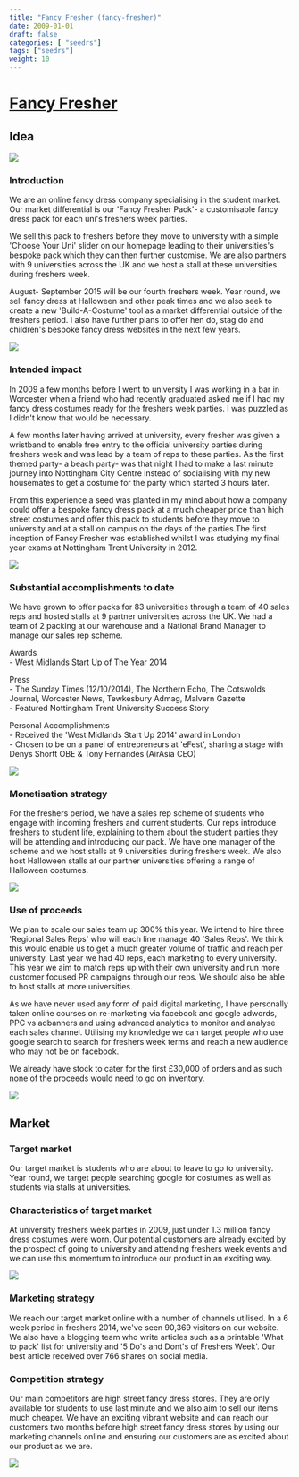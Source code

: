 ```yaml
---
title: "Fancy Fresher (fancy-fresher)"
date: 2009-01-01
draft: false
categories: [ "seedrs"]
tags: ["seedrs"]
weight: 10
---
```


# [Fancy Fresher](https://www.seedrs.com/fancy-fresher)

## Idea

![](/img/seedrs/uploads/startup/section_image/image/4228/54gaf3uy4f3zf0w0iwno1caffj08bw3/AS_SEEN_IN__1_.png?rect=0%2C0%2C1089%2C413&w=600&fit=clip&s=a244b30eae3528128c58089da351b3d0)

### Introduction

We are an online fancy dress company specialising in the student market. Our market differential is our 'Fancy Fresher Pack'- a customisable fancy dress pack for each uni's freshers week parties.

We sell this pack to freshers before they move to university with a simple 'Choose Your Uni' slider on our homepage leading to their universities's bespoke pack which they can then further customise. We are also partners with 9 universities across the UK and we host a stall at these universities during freshers week.

August- September 2015 will be our fourth freshers week. Year round, we sell fancy dress at Halloween and other peak times and we also seek to create a new 'Build-A-Costume' tool as a market differential outside of the freshers period. I also have further plans to offer hen do, stag do and children's bespoke fancy dress websites in the next few years.

![](/img/seedrs/uploads/startup/section_image/image/4227/lt1n3h5c55my39zbnmrqslk9e7bkk9k/Product___Idea.png?rect=0%2C0%2C1616%2C974&w=600&fit=clip&s=27e1642c3a8f1f76a68a3ca323467acf)

### Intended impact

In 2009 a few months before I went to university I was working in a bar in Worcester when a friend who had recently graduated asked me if I had my fancy dress costumes ready for the freshers week parties. I was puzzled as I didn't know that would be necessary.

A few months later having arrived at university, every fresher was given a wristband to enable free entry to the official university parties during freshers week and was lead by a team of reps to these parties. As the first themed party- a beach party- was that night I had to make a last minute journey into Nottingham City Centre instead of socialising with my new housemates to get a costume for the party which started 3 hours later.

From this experience a seed was planted in my mind about how a company could offer a bespoke fancy dress pack at a much cheaper price than high street costumes and offer this pack to students before they move to university and at a stall on campus on the days of the parties.The first inception of Fancy Fresher was established whilst I was studying my final year exams at Nottingham Trent University in 2012.

![](/img/seedrs/uploads/startup/section_image/image/3895/17g5zzohc70cl1dv81vw1hylxx2b2mq/10671265_780252422042141_3457609274850124609_n.jpg?rect=0%2C0%2C956%2C720&w=600&fit=clip&s=6b63f01e9d28b3a541837b20ae8a3180)

### Substantial accomplishments to date

We have grown to offer packs for 83 universities through a team of 40 sales reps and hosted stalls at 9 partner universities across the UK. We had a team of 2 packing at our warehouse and a National Brand Manager to manage our sales rep scheme.

Awards <br>- West Midlands Start Up of The Year 2014

Press <br>- The Sunday Times (12/10/2014), The Northern Echo, The Cotswolds Journal, Worcester News, Tewkesbury Admag, Malvern Gazette <br>- Featured Nottingham Trent University Success Story

Personal Accomplishments <br>- Received the 'West Midlands Start Up 2014' award in London <br>- Chosen to be on a panel of entrepreneurs at 'eFest', sharing a stage with Denys Shortt OBE &amp; Tony Fernandes (AirAsia CEO)

![](/img/seedrs/uploads/startup/section_image/image/3897/snj0wrpi90cr08gcmsn8u9zhd6fhc1a/award_win_2.jpg?rect=0%2C0%2C600%2C399&w=600&fit=clip&s=02ad2fa644f642782ac443055d3f9be2)

### Monetisation strategy

For the freshers period, we have a sales rep scheme of students who engage with incoming freshers and current students. Our reps introduce freshers to student life, explaining to them about the student parties they will be attending and introducing our pack. We have one manager of the scheme and we host stalls at 9 universities during freshers week. We also host Halloween stalls at our partner universities offering a range of Halloween costumes.

![](/img/seedrs/uploads/startup/section_image/image/3899/jbpl8qgwgkrbdxaunjp73l1ltmnub01/AS_SEEN_IN__2_.png?rect=0%2C0%2C740%2C416&w=600&fit=clip&s=3a439c608d5b2a9e75ce8dbf21daeaf3)

### Use of proceeds

We plan to scale our sales team up 300% this year. We intend to hire three 'Regional Sales Reps' who will each line manage 40 'Sales Reps'. We think this would enable us to get a much greater volume of traffic and reach per university. Last year we had 40 reps, each marketing to every university. This year we aim to match reps up with their own university and run more customer focused PR campaigns through our reps. We should also be able to host stalls at more universities.

As we have never used any form of paid digital marketing, I have personally taken online courses on re-marketing via facebook and google adwords, PPC vs adbanners and using advanced analytics to monitor and analyse each sales channel. Utilising my knowledge we can target people who use google search to search for freshers week terms and reach a new audience who may not be on facebook.

We already have stock to cater for the first £30,000 of orders and as such none of the proceeds would need to go on inventory.



![](/img/seedrs/uploads/startup/section_image/image/4223/1dcslvj8duvdu1pn174qvuqui4trl5y/10639480_780252842042099_2715966395114261643_n.jpg?rect=0%2C188%2C720%2C572&w=600&fit=clip&s=184271b942243beda534b4111aa2b3e3)

## Market

### Target market

Our target market is students who are about to leave to go to university. Year round, we target people searching google for costumes as well as students via stalls at universities.

### Characteristics of target market

At university freshers week parties in 2009, just under 1.3 million fancy dress costumes were worn. Our potential customers are already excited by the prospect of going to university and attending freshers week events and we can use this momentum to introduce our product in an exciting way.

![](/img/seedrs/uploads/startup/section_image/image/3902/slspie4ud97y8wr6706ni9t0znokcar/10476382_750439768356740_4873069813633230467_o.jpg?rect=0%2C0%2C720%2C691&w=600&fit=clip&s=96e5d4cdf61fa0408ed6c5c3435c9712)

### Marketing strategy

We reach our target market online with a number of channels utilised. In a 6 week period in freshers 2014, we've seen 90,369 visitors on our website. We also have a blogging team who write articles such as a printable 'What to pack' list for university and '5 Do's and Dont's of Freshers Week'. Our best article received over 766 shares on social media.

### Competition strategy

Our main competitors are high street fancy dress stores. They are only available for students to use last minute and we also aim to sell our items much cheaper. We have an exciting vibrant website and can reach our customers two months before high street fancy dress stores by using our marketing channels online and ensuring our customers are as excited about our product as we are.



![](/img/seedrs/uploads/startup/section_image/image/3901/pd0n2o5i0wsfzufdsx7ze1n2gleloft/10534668_775329412534442_1292763376832630126_n.jpg?rect=0%2C0%2C640%2C386&w=600&fit=clip&s=6a71391ce532e8eb1686317be5c1cb54)

